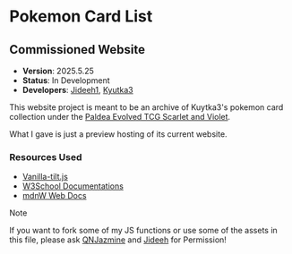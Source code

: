 # Pokemon Card List

## Commissioned Website

* **Version**: 2025.5.25
* **Status**: In Development
* **Developers**: [Jideeh1](https://github.com/Jideeh1), [Kyutka3](https://github.com/0ofline)

This website project is meant to be an archive of Kuytka3's pokemon card collection under the [Paldea Evolved TCG Scarlet and Violet](https://tcg.pokemon.com/en-us/expansions/paldea-evolved/).

What I gave is just a preview hosting of its current website.

### Resources Used
* [Vanilla-tilt.js](https://micku7zu.github.io/vanilla-tilt.js/)
* [W3School Documentations](https://www.w3schools.com/)
* [mdnW Web Docs](https://developer.mozilla.org/en-US/)


> [!NOTE]
> If you want to fork some of my JS functions or use some of the assets in this file, please ask [QNJazmine](https://x.com/QNJazmine) and [Jideeh](https://x.com/jideeh1) for Permission!

